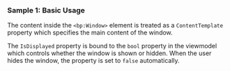 ### Sample 1: Basic Usage

The content inside the `<bp:Window>` element is treated as a `ContentTemplate` property which specifies the main content of the window.

The `IsDisplayed` property is bound to the `bool` property in the viewmodel which controls whether the window is shown or hidden. When the user hides the window, the property is set to `false` automatically.
